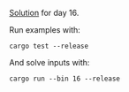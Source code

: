 [Solution](src/bin/16.rs) for day 16.

Run examples with:
```
cargo test --release
```

And solve inputs with:
```
cargo run --bin 16 --release
```

